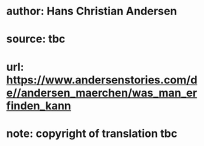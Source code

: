 # author: Hans Christian Andersen
# source: tbc
# url: https://www.andersenstories.com/de//andersen_maerchen/was_man_erfinden_kann
# note: copyright of translation tbc


